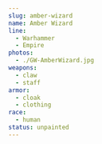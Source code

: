 ```yaml
---
slug: amber-wizard
name: Amber Wizard
line:
  - Warhammer
  - Empire
photos:
  - ./GW-AmberWizard.jpg
weapons:
  - claw
  - staff
armor:
  - cloak
  - clothing
race:
  - human
status: unpainted
---
```

